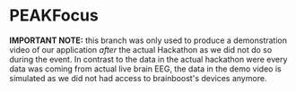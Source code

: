 # PEAKFocus

**IMPORTANT NOTE:** this branch was only used to produce a demonstration video of our application _after_ the actual Hackathon as we did not do so during the event. In contrast to the data in the actual hackathon were every data was coming from actual live brain EEG, the data in the demo video is simulated as we did not had access to brainboost's devices anymore.